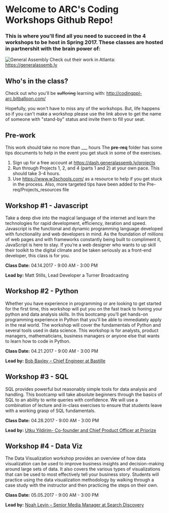 # Welcome to ARC's Coding Workshops Github Repo!
### This is where you'll find all you need to succeed in the 4 workshops to be host in Spring 2017. These classes are hosted in partnershit with the brain power of: 

![General Assembly](http://www.coindesk.com/wp-content/themes/coindesk2/images/events/consensus-2015/sponsors-and-partners/general-assembly.png)
Check out their work in Atlanta: https://generalassemb.ly
## Who's in the class?
Check out who you'll be <del>suffering</del> learning with:
http://codingppl-arc.bitballoon.com/

Hopefully, you won't have to miss any of the workshops. But, life happens so if you can't make a workshop please use the link above to get the name of someone with "stand-by" status and invite them to fill your seat.

## Pre-work
This work should take no more than ___ hours
The **pre-req** folder has some tips documents to help in the event you get stuck in some of the exercises.

1. Sign up for a free account at https://dash.generalassemb.ly/projects
2. Run through Projects 1, 2, and 4 (parts 1 and 2) at your own pace. This should take 3-4 hours.
3. Use https://www.w3schools.com/ as a resource to help if you get stuck in the process. Also, more targeted tips have been added to the Pre-req/Projects_resources file

## Workshop #1 - Javascript
Take a deep dive into the magical language of the internet and learn the technologies for rapid development, efficiency, iteration and speed. Javascript is the functional and dynamic programming language developed with functionality and web developers in mind. As the foundation of millions of web pages and with frameworks constantly being built to compliment it, JavaScript is here to stay. If you’re a web designer who wants to up skill their toolkit to the digital climate and be taken seriously as a front-end developer, this class is for you.

__Class Date:__ 04.14.2017 - 9:00 AM - 3:00 PM

__Lead by:__ Matt Stills, Lead Developer a Turner Broadcasting

## Workshop #2 - Python
Whether you have experience in programming or are looking to get started for the first time, this workshop will put you on the fast track to honing your python and data analysis skills. In this bootcamp you’ll get hands-on programming experience in Python that you'll be able to immediately apply in the real world. The workshop will cover the fundamentals of Python and several tools used in data science. This workshop is for analysts, product managers, mathematicians, business managers or anyone else that wants to learn how to code in Python.

__Class Date:__ 04.21.2017 - 9:00 AM - 3:00 PM

__Lead by:__ [Bob Baxley – Chief Engineer at Bastille](https://www.linkedin.com/in/bobbaxley/)

## Workshop #3 - SQL
SQL provides powerful but reasonably simple tools for data analysis and handling. This bootcamp will take absolute beginners through the basics of SQL to an ability to write queries with confidence. We will use a combination of lecture and in-class exercises to ensure that students leave with a working grasp of SQL fundamentals.

__Class Date:__ 04.28.2017 - 9:00 AM - 3:00 PM

__Lead by:__ [Utku Yildirim- Co-founder and Chief Product Officer at Priorize](https://www.linkedin.com/in/utkuyildirim/)

## Workshop #4 - Data Viz
The Data Visualization workshop provides an overview of how data visualization can be used to improve business insights and decision-making around large sets of data. It also covers the various types of visualizations that can be used to most effectively tell your business story. Students will practice using the data visualization methodology by walking through a case study with the instructor and then practicing the steps on their own.

__Class Date:__ 05.05.2017 - 9:00 AM - 3:00 PM

__Lead by:__ [Noah Levin – Senior Media Manager at Search Discovery](https://www.linkedin.com/in/noah-omri-levin-4b305110/)


